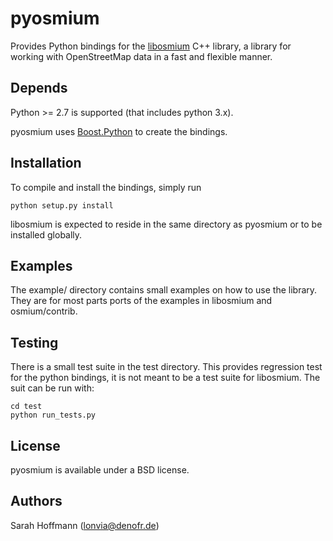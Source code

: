 # pyosmium

Provides Python bindings for the [libosmium](https://github.com/osmcode/libosmium) C++
library, a library for working with OpenStreetMap data in a fast and flexible
manner.

## Depends

Python >= 2.7 is supported (that includes python 3.x).

pyosmium uses [Boost.Python](http://www.boost.org/doc/libs/1_56_0/libs/python/doc/index.html)
to create the bindings.

## Installation

To compile and install the bindings, simply run

    python setup.py install

libosmium is expected to reside in the same directory as pyosmium or to be
installed globally.

## Examples

The example/ directory contains small examples on how to use the library.
They are for most parts ports of the examples in libosmium and osmium/contrib.

## Testing

There is a small test suite in the test directory. This provides regression
test for the python bindings, it is not meant to be a test suite for libosmium.
The suit can be run with:

    cd test
    python run_tests.py

## License

pyosmium is available under a BSD license.

## Authors

Sarah Hoffmann (lonvia@denofr.de)
